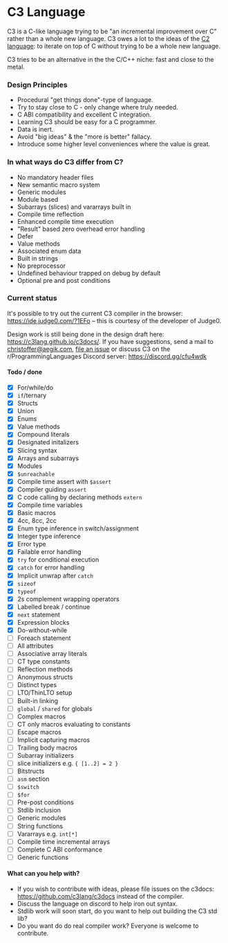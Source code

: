 # C3 Language

C3 is a C-like language trying to be "an incremental improvement over C" rather than a whole new language. 
C3 owes a lot to the ideas of the [C2 language](http://c2lang.org): to iterate on top of C without trying to be a 
whole new language.

C3 tries to be an alternative in the the C/C++ niche: fast and close to the metal.

### Design Principles
- Procedural "get things done"-type of language.
- Try to stay close to C - only change where truly needed.
- C ABI compatibility and excellent C integration.
- Learning C3 should be easy for a C programmer.
- Data is inert.
- Avoid "big ideas" & the "more is better" fallacy.
- Introduce some higher level conveniences where the value is great.


### In what ways do C3 differ from C?

- No mandatory header files
- New semantic macro system
- Generic modules
- Module based
- Subarrays (slices) and vararrays built in
- Compile time reflection
- Enhanced compile time execution
- "Result" based zero overhead error handling
- Defer
- Value methods
- Associated enum data
- Built in strings
- No preprocessor
- Undefined behaviour trapped on debug by default
- Optional pre and post conditions

### Current status

It's possible to try out the current C3 compiler in the browser: https://ide.judge0.com/?1EFo – this is courtesy of the
developer of Judge0. 

Design work is still being done in the design draft here: https://c3lang.github.io/c3docs/. If you have suggestions, send a mail to [christoffer@aegik.com](mailto:christoffer@aegik.com), [file an issue](https://github.com/c3lang/c3c/issues) or discuss C3 on the r/ProgrammingLanguages Discord server: https://discord.gg/cfu4wdk


#### Todo / done

- [x] For/while/do
- [x] `if`/ternary
- [x] Structs
- [x] Union
- [x] Enums
- [x] Value methods
- [x] Compound literals
- [x] Designated initalizers
- [x] Slicing syntax
- [x] Arrays and subarrays
- [x] Modules
- [x] `$unreachable`
- [x] Compile time assert with `$assert`
- [x] Compiler guiding `assert` 
- [x] C code calling by declaring methods `extern`
- [x] Compile time variables
- [x] Basic macros
- [x] 4cc, 8cc, 2cc
- [x] Enum type inference in switch/assignment
- [x] Integer type inference
- [x] Error type
- [x] Failable error handling
- [x] `try` for conditional execution
- [x] `catch` for error handling
- [x] Implicit unwrap after `catch`
- [x] `sizeof`
- [x] `typeof`
- [x] 2s complement wrapping operators
- [x] Labelled break / continue
- [x] `next` statement
- [x] Expression blocks
- [x] Do-without-while
- [ ] Foreach statement
- [ ] All attributes
- [ ] Associative array literals
- [ ] CT type constants
- [ ] Reflection methods
- [ ] Anonymous structs
- [ ] Distinct types
- [ ] LTO/ThinLTO setup
- [ ] Built-in linking
- [ ] `global` / `shared` for globals 
- [ ] Complex macros
- [ ] CT only macros evaluating to constants
- [ ] Escape macros
- [ ] Implicit capturing macros
- [ ] Trailing body macros
- [ ] Subarray initializers
- [ ] slice initializers e.g. `{ [1..2] = 2 }`
- [ ] Bitstructs
- [ ] `asm` section
- [ ] `$switch`
- [ ] `$for`
- [ ] Pre-post conditions
- [ ] Stdlib inclusion
- [ ] Generic modules
- [ ] String functions
- [ ] Vararrays e.g. `int[*]`
- [ ] Compile time incremental arrays
- [ ] Complete C ABI conformance
- [ ] Generic functions

#### What can you help with?

- If you wish to contribute with ideas, please file issues on the c3docs: https://github.com/c3lang/c3docs instead of the compiler.
- Discuss the language on discord to help iron out syntax.
- Stdlib work will soon start, do you want to help out building the C3 std lib?
- Do you want do do real compiler work? Everyone is welcome to contribute.